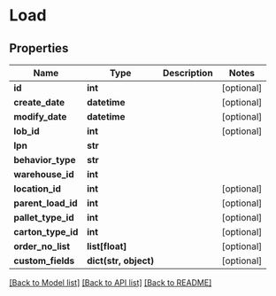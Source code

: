 # Load

## Properties
Name | Type | Description | Notes
------------ | ------------- | ------------- | -------------
**id** | **int** |  | [optional] 
**create_date** | **datetime** |  | [optional] 
**modify_date** | **datetime** |  | [optional] 
**lob_id** | **int** |  | [optional] 
**lpn** | **str** |  | 
**behavior_type** | **str** |  | 
**warehouse_id** | **int** |  | 
**location_id** | **int** |  | [optional] 
**parent_load_id** | **int** |  | [optional] 
**pallet_type_id** | **int** |  | [optional] 
**carton_type_id** | **int** |  | [optional] 
**order_no_list** | **list[float]** |  | [optional] 
**custom_fields** | **dict(str, object)** |  | [optional] 

[[Back to Model list]](../README.md#documentation-for-models) [[Back to API list]](../README.md#documentation-for-api-endpoints) [[Back to README]](../README.md)



